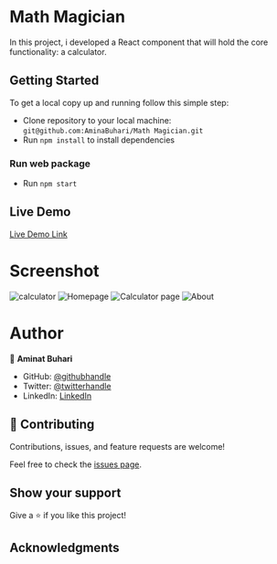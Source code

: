 # Math Magician
In this project, i developed a React component that will hold the core functionality: a calculator.
## Getting Started

To get a local copy up and running follow this simple step:

- Clone repository to your local machine: `git@github.com:AminaBuhari/Math Magician.git`
- Run `npm install` to install dependencies

### Run web package 
- Run `npm start`
## Live Demo

[Live Demo Link]()

# Screenshot 
![calculator](https://user-images.githubusercontent.com/66526480/164282846-121198ae-d948-40ff-a5ea-1faf29cf19e0.png)
![Homepage](https://user-images.githubusercontent.com/66526480/165752986-b5a731af-114c-493d-903a-05c9f448c7a0.PNG)
![Calculator page](https://user-images.githubusercontent.com/66526480/165749977-9dfa4db7-aa97-45d6-87df-abaca2f4a165.PNG)
![About](https://user-images.githubusercontent.com/66526480/165753019-d0aec00e-be26-404d-8fa2-ba6f98531e8b.PNG)

# Author

👤 **Aminat Buhari**

- GitHub: [@githubhandle](https://github.com/AminaBuhari)
- Twitter: [@twitterhandle](https://twitter.com/AminaBuhari)
- LinkedIn: [LinkedIn](https://www.linkedin.com/in/AminaBuhari/)

## 🤝 Contributing

Contributions, issues, and feature requests are welcome!

Feel free to check the [issues page](https://github.com/AminaBuhari.github.io/Kanban-Board/issues).

## Show your support

Give a ⭐️ if you like this project!

## Acknowledgments

